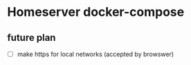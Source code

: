 # Homeserver docker-compose

## future plan
- [ ] make https for local networks (accepted by browswer)



